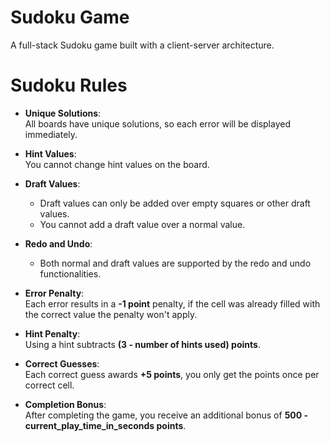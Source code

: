# Sudoku Game

A full-stack Sudoku game built with a client-server architecture.

# Sudoku Rules

- **Unique Solutions**:  
  All boards have unique solutions, so each error will be displayed immediately.

- **Hint Values**:  
  You cannot change hint values on the board.

- **Draft Values**:  
  - Draft values can only be added over empty squares or other draft values.  
  - You cannot add a draft value over a normal value.

- **Redo and Undo**:  
  - Both normal and draft values are supported by the redo and undo functionalities.

- **Error Penalty**:  
  Each error results in a **-1 point** penalty, if the cell was already filled with the correct value the penalty won't apply.

- **Hint Penalty**:  
  Using a hint subtracts **(3 - number of hints used) points**.

- **Correct Guesses**:  
  Each correct guess awards **+5 points**, you only get the points once per correct cell.

- **Completion Bonus**:  
  After completing the game, you receive an additional bonus of **500 - current_play_time_in_seconds points**.
